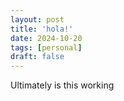 ```yaml
---
layout: post
title: 'hola!'
date: 2024-10-20
tags: [personal]
draft: false
---
```


Ultimately is this working 
